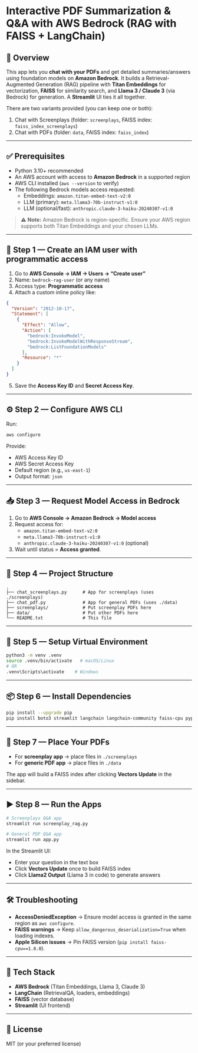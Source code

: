 # Interactive PDF Summarization & Q&A with AWS Bedrock (RAG with FAISS + LangChain)

## 📖 Overview
This app lets you **chat with your PDFs** and get detailed summaries/answers using
foundation models on **Amazon Bedrock**. It builds a Retrieval-Augmented Generation (RAG)
pipeline with **Titan Embeddings** for vectorization, **FAISS** for similarity search,
and **Llama 3 / Claude 3** (via Bedrock) for generation. A **Streamlit** UI ties it
all together.

There are two variants provided (you can keep one or both):
1. Chat with Screenplays (folder: `screenplays`, FAISS index: `faiss_index_screenplays`)
2. Chat with PDFs (folder: `data`, FAISS index: `faiss_index`)

---

## ✅ Prerequisites
- Python 3.10+ recommended  
- An AWS account with access to **Amazon Bedrock** in a supported region  
- AWS CLI installed (`aws --version` to verify)  
- The following Bedrock models access requested:  
  - Embeddings: `amazon.titan-embed-text-v2:0`  
  - LLM (primary): `meta.llama3-70b-instruct-v1:0`  
  - LLM (optional/fast): `anthropic.claude-3-haiku-20240307-v1:0`  

> ⚠️ **Note:** Amazon Bedrock is region-specific. Ensure your AWS region supports both Titan Embeddings and your chosen LLMs.

---

## 🔑 Step 1 — Create an IAM user with programmatic access
1. Go to **AWS Console → IAM → Users → “Create user”**  
2. Name: `bedrock-rag-user` (or any name)  
3. Access type: **Programmatic access**  
4. Attach a custom inline policy like:

```json
{
  "Version": "2012-10-17",
  "Statement": [
    {
      "Effect": "Allow",
      "Action": [
        "bedrock:InvokeModel",
        "bedrock:InvokeModelWithResponseStream",
        "bedrock:ListFoundationModels"
      ],
      "Resource": "*"
    }
  ]
}
```

5. Save the **Access Key ID** and **Secret Access Key**.

---

## ⚙️ Step 2 — Configure AWS CLI
Run:
```bash
aws configure
```
Provide:  
- AWS Access Key ID  
- AWS Secret Access Key  
- Default region (e.g., `us-east-1`)  
- Output format: `json`  

---

## 📥 Step 3 — Request Model Access in Bedrock
1. Go to **AWS Console → Amazon Bedrock → Model access**  
2. Request access for:  
   - `amazon.titan-embed-text-v2:0`  
   - `meta.llama3-70b-instruct-v1:0`  
   - `anthropic.claude-3-haiku-20240307-v1:0` (optional)  
3. Wait until status = **Access granted**.  

---

## 📂 Step 4 — Project Structure
```
.
├── chat_screenplays.py      # App for screenplays (uses ./screenplays)
├── chat_pdf.py              # App for general PDFs (uses ./data)
├── screenplays/             # Put screenplay PDFs here
├── data/                    # Put other PDFs here
└── README.txt               # This file
```

---

## 🐍 Step 5 — Setup Virtual Environment
```bash
python3 -m venv .venv
source .venv/bin/activate   # macOS/Linux
# OR
.venv\Scripts\activate    # Windows
```

---

## 📦 Step 6 — Install Dependencies
```bash
pip install --upgrade pip
pip install boto3 streamlit langchain langchain-community faiss-cpu pypdf numpy
```

---

## 📑 Step 7 — Place Your PDFs
- For **screenplay app** → place files in `./screenplays`  
- For **generic PDF app** → place files in `./data`  

The app will build a FAISS index after clicking **Vectors Update** in the sidebar.

---

## ▶️ Step 8 — Run the Apps
```bash
# Screenplays Q&A app
streamlit run screenplay_rag.py

# General PDF Q&A app
streamlit run app.py
```

In the Streamlit UI:
- Enter your question in the text box  
- Click **Vectors Update** once to build FAISS index  
- Click **Llama2 Output** (Llama 3 in code) to generate answers  

---

## 🛠️ Troubleshooting
- **AccessDeniedException** → Ensure model access is granted in the same region as `aws configure`.  
- **FAISS warnings** → Keep `allow_dangerous_deserialization=True` when loading indexes.  
- **Apple Silicon issues** → Pin FAISS version (`pip install faiss-cpu==1.8.0`).  

---

## 📌 Tech Stack
- **AWS Bedrock** (Titan Embeddings, Llama 3, Claude 3)  
- **LangChain** (RetrievalQA, loaders, embeddings)  
- **FAISS** (vector database)  
- **Streamlit** (UI frontend)  

---

## 📜 License
MIT (or your preferred license)
